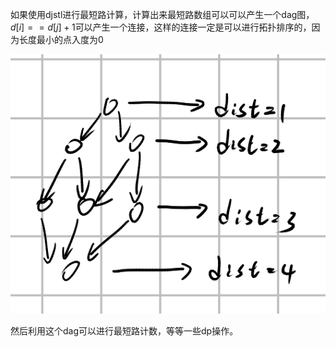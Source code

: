 如果使用djstl进行最短路计算，计算出来最短路数组可以可以产生一个dag图，$d[i] == d[j] + 1$可以产生一个连接，这样的连接一定是可以进行拓扑排序的，因为长度最小的点入度为0

![image-20230617193848679](img/image-20230617193848679.png)

然后利用这个dag可以进行最短路计数，等等一些dp操作。